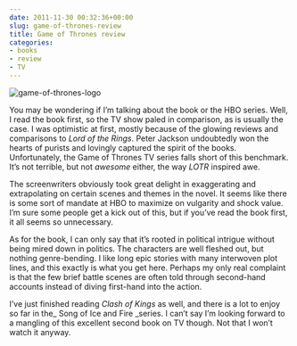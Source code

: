 ```yaml
---
date: 2011-11-30 00:32:36+00:00
slug: game-of-thrones-review
title: Game of Thrones review
categories:
- books
- review
- TV
---
```


![game-of-thrones-logo](http://wordbit.freehostia.com/wp-content/uploads/2011/11/gameofthroneslogo.jpg)

 

You may be wondering if I’m talking about the book or the HBO series. Well, I read the book first, so the TV show paled in comparison, as is usually the case. I was optimistic at first, mostly because of the glowing reviews and comparisons to _Lord of the Rings_. Peter Jackson undoubtedly won the hearts of purists and lovingly captured the spirit of the books. Unfortunately, the Game of Thrones TV series falls short of this benchmark. It’s not terrible, but not _awesome_ either, the way _LOTR_ inspired awe. 

 

The screenwriters obviously took great delight in exaggerating and extrapolating on certain scenes and themes in the novel. It seems like there is some sort of mandate at HBO to maximize on vulgarity and shock value. I’m sure some people get a kick out of this, but if you’ve read the book first, it all seems so unnecessary.

 

As for the book, I can only say that it’s rooted in political intrigue without being mired down in politics. The characters are well fleshed out, but nothing genre-bending. I like long epic stories with many interwoven plot lines, and this exactly is what you get here. Perhaps my only real complaint is that the few brief battle scenes are often told through second-hand accounts instead of diving first-hand into the action.

 

I’ve just finished reading _Clash of Kings_ as well, and there is a lot to enjoy so far in the_ Song of Ice and Fire _series. I can’t say I’m looking forward to a mangling of this excellent second book on TV though. Not that I won’t watch it anyway.
